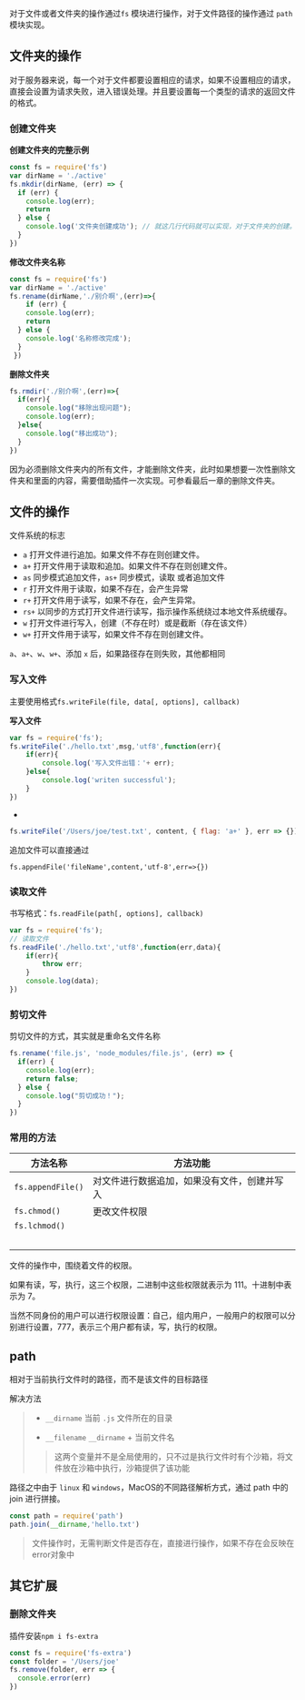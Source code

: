 对于文件或者文件夹的操作通过`fs` 模块进行操作，对于文件路径的操作通过 `path` 模块实现。

## 文件夹的操作

对于服务器来说，每一个对于文件都要设置相应的请求，如果不设置相应的请求，直接会设置为请求失败，进入错误处理。并且要设置每一个类型的请求的返回文件的格式。

### 创建文件夹

**创建文件夹的完整示例**

```js
const fs = require('fs')
var dirName = './active'
fs.mkdir(dirName, (err) => {
  if (err) {
    console.log(err);
    return
  } else {
    console.log('文件夹创建成功'); // 就这几行代码就可以实现，对于文件夹的创建。
  }
})
```

**修改文件夹名称**

```js
const fs = require('fs')
var dirName = './active'
fs.rename(dirName,'./别介啊',(err)=>{
    if (err) {
    console.log(err);
    return
  } else {
    console.log('名称修改完成');
  }
 })
```

**删除文件夹**

```js
fs.rmdir('./别介啊',(err)=>{
  if(err){
    console.log("移除出现问题");
    console.log(err);
  }else{
    console.log("移出成功");
  }
})
```

因为必须删除文件夹内的所有文件，才能删除文件夹，此时如果想要一次性删除文件夹和里面的内容，需要借助插件一次实现。可参看最后一章的删除文件夹。

## 文件的操作

文件系统的标志

- `a` 打开文件进行追加。如果文件不存在则创建文件。
- `a+` 打开文件用于读取和追加。如果文件不存在则创建文件。
- `as` 同步模式追加文件，`as+` 同步模式，读取  或者追加文件
- `r` 打开文件用于读取，如果不存在，会产生异常
- `r+` 打开文件用于读写，如果不存在，会产生异常。
- `rs+` 以同步的方式打开文件进行读写，指示操作系统绕过本地文件系统缓存。
- `w` 打开文件进行写入，创建（不存在时）或是截断（存在该文件）
- `w+` 打开文件用于读写，如果文件不存在则创建文件。

`a`、`a+`、`w`、`w+`、添加 `x` 后，如果路径存在则失败，其他都相同

### 写入文件

主要使用格式`fs.writeFile(file, data[, options], callback)`

**写入文件**

```js
var fs = require('fs');
fs.writeFile('./hello.txt',msg,'utf8',function(err){
    if(err){
        console.log('写入文件出错：'+ err);
    }else{
        console.log('writen successful');
    }
})
```

- 

```javascript
fs.writeFile('/Users/joe/test.txt', content, { flag: 'a+' }, err => {})
```

追加文件可以直接通过

`fs.appendFile('fileName',content,'utf-8',err=>{})`

### 读取文件

书写格式：`fs.readFile(path[, options], callback)`

```js
var fs = require('fs');
// 读取文件
fs.readFile('./hello.txt','utf8',function(err,data){
    if(err){
        throw err;
    }
    console.log(data);
})
```

### 剪切文件

剪切文件的方式，其实就是重命名文件名称

```js
fs.rename('file.js', 'node_modules/file.js', (err) => {
  if(err) {
    console.log(err);
    return false;
  } else {
    console.log("剪切成功！");
  }
})
```



### 常用的方法

| 方法名称          | 方法功能                                     |
| ----------------- | -------------------------------------------- |
| `fs.appendFile()` | 对文件进行数据追加，如果没有文件，创建并写入 |
| `fs.chmod()`      | 更改文件权限                                 |
| `fs.lchmod()`     |                                              |
|                   |                                              |
|                   |                                              |
|                   |                                              |
|                   |                                              |
|                   |                                              |

文件的操作中，围绕着文件的权限。

如果有读，写，执行，这三个权限，二进制中这些权限就表示为 111。十进制中表示为 7。

当然不同身份的用户可以进行权限设置：自己，组内用户，一般用户的权限可以分别进行设置，777，表示三个用户都有读，写，执行的权限。

## path

相对于当前执行文件时的路径，而不是该文件的目标路径

解决方法

> - `__dirname` 当前 `.js` 文件所在的目录
>
> - `__filename` `__dirname` + 当前文件名
>
> > 这两个变量并不是全局使用的，只不过是执行文件时有个沙箱，将文件放在沙箱中执行，沙箱提供了该功能 

路径之中由于 `linux` 和 `windows`，MacOS的不同路径解析方式，通过 path 中的 join 进行拼接。

```js
const path = require('path')
path.join(__dirname,'hello.txt')
```

> 文件操作时，无需判断文件是否存在，直接进行操作，如果不存在会反映在error对象中

## 其它扩展

### 删除文件夹

插件安装`npm i fs-extra`

```js
const fs = require('fs-extra')
const folder = '/Users/joe'
fs.remove(folder, err => {
  console.error(err)
})
```







